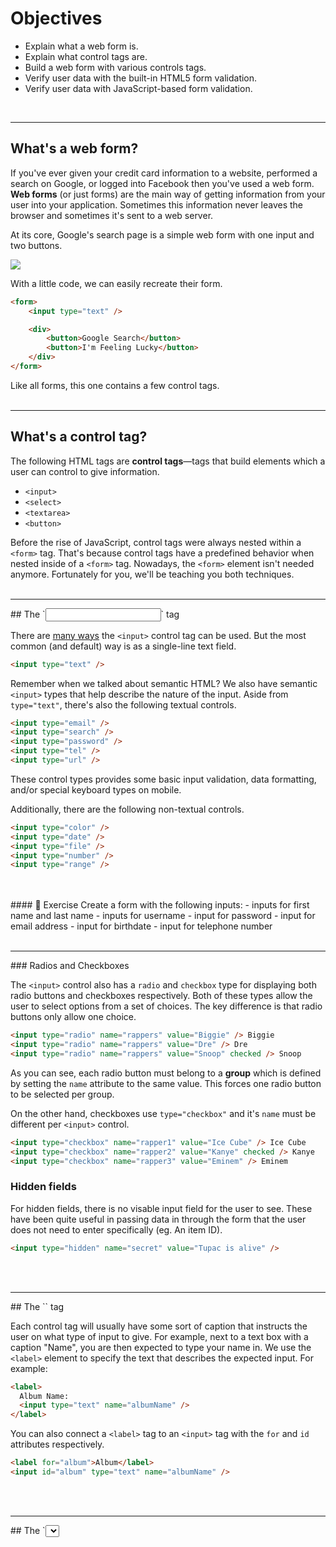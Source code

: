 # Objectives
* Explain what a web form is.
* Explain what control tags are.
* Build a web form with various controls tags.
* Verify user data with the built-in HTML5 form validation.
* Verify user data with JavaScript-based form validation.

<br>
<hr>

## What's a web form?

If you've ever given your credit card information to a website, performed a search on Google, or logged into Facebook then you've used a web form. **Web forms** (or just forms) are the main way of getting information from your user into your application. Sometimes this information never leaves the browser and sometimes it's sent to a web server.

At its core, Google's search page is a simple web form with one input and two buttons.

![](http://i.imgur.com/hcP92bJ.png)

With a little code, we can easily recreate their form.

```html
<form>
	<input type="text" />

	<div>
		<button>Google Search</button>
		<button>I'm Feeling Lucky</button>
	</div>
</form>
```

Like all forms, this one contains a few control tags.
<br>
<br>
<hr>

## What's a control tag?

The following HTML tags are **control tags**—tags that build elements which a user can control to give information.

- `<input>`
- `<select>`
- `<textarea>`
- `<button>`

Before the rise of JavaScript, control tags were always nested within a `<form>` tag. That's because control tags have a predefined behavior when nested inside of a `<form>` tag. Nowadays, the `<form>` element isn't needed anymore. Fortunately for you, we'll be teaching you both techniques.
<br>
<br>
<hr>
## The `<input>` tag

There are [many ways](https://developer.mozilla.org/en-US/docs/Web/HTML/Element/input) the `<input>` control tag can be used. But the most common (and default) way is as a single-line text field.

```html
<input type="text" />
```

Remember when we talked about semantic HTML? We also have semantic `<input>` types that help describe the nature of the input. Aside from `type="text"`, there's also the following textual controls.

```html
<input type="email" />
<input type="search" />
<input type="password" />
<input type="tel" />
<input type="url" />
```

These control types provides some basic input validation, data formatting, and/or special keyboard types on mobile.

Additionally, there are the following non-textual controls.

```html
<input type="color" />
<input type="date" />
<input type="file" />
<input type="number" />
<input type="range" />
```
<br>
<br>
#### 💪 Exercise
Create a form with the following inputs:
- inputs for first name and last name
- inputs for username
- input for password
- input for email address
- input for birthdate
- input for telephone number

<br>
<br>
<hr>
### Radios and Checkboxes

The `<input>` control also has a `radio` and `checkbox` type for displaying both radio buttons and checkboxes respectively. Both of these types allow the user to select options from a set of choices. The key difference is that radio buttons only allow one choice.

```html
<input type="radio" name="rappers" value="Biggie" /> Biggie
<input type="radio" name="rappers" value="Dre" /> Dre
<input type="radio" name="rappers" value="Snoop" checked /> Snoop
```

As you can see, each radio button must belong to a **group** which is defined by setting the `name` attribute to the same value. This forces one radio button to be selected per group.

On the other hand, checkboxes use `type="checkbox"` and it's `name` must be different per `<input>` control.

```html
<input type="checkbox" name="rapper1" value="Ice Cube" /> Ice Cube
<input type="checkbox" name="rapper2" value="Kanye" checked /> Kanye
<input type="checkbox" name="rapper3" value="Eminem" /> Eminem
```

### Hidden fields

For hidden fields, there is no visable input field for the user to see. These have been quite useful in passing data in through the form that the user does not need to enter specifically (eg. An item ID).

```html
<input type="hidden" name="secret" value="Tupac is alive" />
```
<br>
<br>
<hr>
## The `<label>` tag

Each control tag will usually have some sort of caption that instructs the user on what type of input to give. For example, next to a text box with a caption "Name", you are then expected to type your name in. We use the `<label>` element to specify the text that describes the expected input. For example:

```html
<label>
  Album Name:
  <input type="text" name="albumName" />
</label>
```

You can also connect a `<label>` tag to an `<input>` tag with the `for` and `id` attributes respectively.

```html
<label for="album">Album</label>
<input id="album" type="text" name="albumName" />
```
<br>
<br>
<hr>
## The `<select>` tag

You can create select boxes that allow the user to choose from a set of options.

```html
<!-- The second option will be initially selected. -->

<select name="vh1_show">
  <option value="basketball_wives_la">Basketball Wives LA</option>
  <option value="get_rich_or_die_tryin" selected>Get Rich or Die Tryin'</option>
  <option value="black_ink_crew">Black Ink Crew</option>
</select>
```
You also have the ability to allow users to select multiple options by using the `multiple` attribute.

```html
<!-- The second and third option will be initially selected. -->

<select name="vh1_show" multiple>
  <option value="the_jamie_foxx_show">The Jamie Foxx Show</option>
  <option value="fresh_prince_of_bel_air" selected>Fresh Prince of Bel-Air</option>
  <option value="love_and_hip_hop_atlanta">Love and Hip Hop Atlanta</option>
</select>
```
<br>
<br>
#### 💪 Exercise
Create a new survey form with the following `options` of favorite cereal, or something else of your choosing:
- Frosted Flakes
- Honey Nut Cheerios
- Cinnamon Toast Crunch

<br>
<br>
<hr>
## Buttons

We've seen plenty of buttons before, but let's dig a little bit deeper.

```html
<button name="button">Belly</button>
```

Buttons contain a `type` attribute with three options.

* `button` (default)
* `submit` (default when in a form)
* `reset`

```html
<button type="button">This an anonymous button</button>
<button type="submit">This a submit button</button>
<button type="reset">This a reset button</button>
```

<br>
<br>
#### 💪 Exercise
Add `submit` and `reset` buttons to your survey form.
<br>
<br>
<hr>
## Common Attributes

With control tags, there are a variety of attributes available. Many attributes vary by tag and some are nonstandard but highly recommended. Take a look at [MDN](https://developer.mozilla.org/en-US/docs/Web/HTML/Element/input) and let's discuss the following attributes:

- `autocapitalize`
- `autocomplete`
- `autofocus`
- `checked`
- `disabled`
- `maxlength`
- `minlength`
- `multiple`
- `name`
- `placeholder`
- `pattern`
- `required`
- `readonly`
- `size`
- `spellcheck`
- `tabindex`
- `value`

<br>
<br>
#### 💪 Exercise
Look up three of the listed common attributes on MDN. Turn to your neighbor and talk about them.
<br>
<br>
<hr>
## Materialize Forms

Let's start with the Materialize [documentation](http://materializecss.com/forms.html) on forms specifically. Materialize includes some simple ways to make your forms look awesome.
<br>
<br>
#### 💪 Exercise
Add Materialize CSS styling to your favorite cereal form.
<br>
<br>
<hr>
## HTML and JS Form Validation

<hr>
## Why?

As a web developer, you will spend just an obscene amount of time working on HTML forms. Form validation is a large part of what is project-specific, and dependent on what's called "business logic". Because it varies from project to project, what gets validated and how, according to what needs, is something that's always being tweaked, prodded and updated. 9 times out of 10 when you collect information from a user, it's going to be from a form, and you want the user to have a nice experience.

We're also validating our form input because our programs can't work without proper inputs. Writing simple programs up until this point means only one person has been using your program: you. In the future, this won't be the case- sometimes forms are confusing if you don't know how they work in advance. Your users will often make mistakes, and will often need to be corrected in an expedient way that encourages the user to continue interacting with the form.

So what do we do to ensure we get good input for our programs?
<br>
<br>
<hr>
## Form Validation

### HTML5 Validation

First, we need to make it easy for humans with good intentions to use our interface. We can use a number of HTML5 capabilities to do this, such as tabindex, input types, and patterns.
<br>
<br>
#### 💪 Exercise
Given the form below, change it to use HTML5 form validation techniques.
Make sure:

 * Email fields are `type="email"`
 * numerical fields are `type="number"`, one that makes sense
 * Required fields have the `required` attribute (with no ="true"- check the documentation)
 * Set the `tabindex` property on each form element

```html
<form>
	<label>Name (required)</label>
	<input type="text" name="name" />
	<label>Email (required)</label>
	<input type="text" name="email" />
	<label>Age (required, must be older than 13)</label>
	<input type="text" name="age" />

	<label>Number of siblings</label>
	<input type="text" name="siblings" />

	<label>Number of rooms in your house</label>
	<input type="text" name="rooms" />

	<label>Blog url</label>
	<input type="text" name="blog" />

	<label>Twitter Username</label>
	<input type="text" name="twitter" />
	<input type="submit" />
</form>

```

***Bonus*** If you know regex, use the `pattern` property to ensure users include an @ sign in front of their twitter username.
<br>
<br>
<hr>
### What will HTML5 do?

When an element is invalid, two things occur:

* The element will now match a special CSS pseudo-class called :invalid. This allows you to stylize your invalid elements. Similarly, valid elements match the :valid pseudo-class.
* The browser will try to block the user from submitting the form.

<br>
<br>
<hr>
## JS Validation

Now that we've done some validation with HTML5, it's time to use JS to finish up the job.

### Accessing values

There are a number of validation libraries that we can use, that will allow us to validate our forms using code someone else has written. Rather than doing that, however, we need to understand how these libraries go about doing what they do, which we'll do by doing some implementation.

First, let's look at how to go about getting the values of the form:

**Get the value of an `input` element**

Given: `<input type="phone" name="phone" id="phone" />`

```javascript
var phoneValue = document.getElementById("phone").value;
```

Using either of these techniques, we can access the current value of any `input` element. This also works for `textarea` elements.

Take a look at the code below for how to access other kinds of form input through the DOM.

```javascript
var form = document.querySelector('#some-form');
var input = document.querySelector('#some-input');

document.forms;           // Get all forms on a page
form.elements;            // Get all form elements
input.type.toLowerCase(); // Get input type (radio, checkbox, text, etc.)
input.value;              // Get input value
input.name;               // Get input name
input.checked;            // Get the checked status of a checkbox or radio button
input.disabled;           // Get input disabled status
```

[source: gomakestuff](http://gomakethings.com/ditching-jquery/#working-with-forms)

<br>
<br>
#### 💪 Exercise
Load your favorite cereal form in the browser. Use JavaScript to access the different form inputs in the browser console.
<br>
<br>
<hr>
### When to access values

Now that we know how to access values, we need to know when to access them. If we were to use the above code when the page loads, we would only see blank or placeholder values. Why? Because we need to wait to check these until the user tries to submit the form, or until the user is done filling out the field.

**`submit` event**  

In order to check the form when the user hits the "I'm finished filling out this form button", we need to listen for the `submit` action on the form. *Remember, we need to select the form, not the submit button.* This is for when you want to validate the entire form at once.

```javascript
var myForm = document.getElementById('myForm');
myForm.addEventListener('submit', function () {
	// do entire form validation here
});
```
<br>
<br>
**`blur` event**  

If we want to check a field as soon as a user is done typing, we can listen to the `blur` event. The blur event fires as soon as a field loses focus.

```javascript
var myForm = document.getElementById('myForm');
myForm.addEventListener('blur', function () {
	// do single input validation here
});
```
<br>
<br>
#### 💪 Exercise
Create a text input that changes from a white background color to another color when it loses focus. The new color should be based on the following conditions:
- The background turns green when the input box loses focus and has text inside
- The background turns red when the input box loses focus and does not have text inside

<br>
<br>
<hr>
#### What do I do if there's an error?

A typical pattern is to display either next to the incorrectly filled out element, or a the top of the form, a new DOM element that lists the error in question. Try to be descriptive, tell the user what they did wrong- did they miss filling out the field, or did they just forget to put dashes in their phone number?

When you bind an event handler to something that has a _default action_, the handler will fire and then the default action will happen. A default action is something like a form's submission to the location that's in the action property, or the navigation that happens when you click a link. In order to render errors, you have to stop the default action. One way is to use `event.preventDefault();`, but simply calling `return false` from within a jQuery event handler will stop the default event from occuring.
<br>
<br>
```javascript
var myForm = document.getElementById('myForm');
myForm.addEventListener('submit', function(event) {
  if (some_error_condition) {
    var errDiv = document.createElement('div');

    errDiv.className = 'error';
    errDiv.textContent = 'Please fix your phone number';
    myForm.appendChild(errDiv);

    event.preventDefault(); 			// This tells the submission not to happen
  }
});
```
<br>
<br>
#### 💪 Exercise
1. Deliberately make an error occur in your favorite cereal form and have it create a red border around your form.
1. Create a `submit`-triggered event listener that prints the values of the inputs of your completed favorite cereal form. In other words, when you press the `submit` button, the console prints a string-based summary of the completed form:
'My name is Jack Sprat. My phone number is 555-555-5555'... and so on.

<hr>
## Displaying Validation with Materialize

The [dialogs](http://materializecss.com/dialogs.html) documentation page offers many helpful tools to help you properly display validation errors.
<br>
<br>
#### 💪 Exercise
Answer the following questions on your own and then turn to a neighbor and come to an agreement on answers.

* Why do we need to do form validation inside an event listener?
* What is a better experience for the user- using the `required` attribute, or using JS to ensure all required fields are checked?
* Why might browser validation not be enough?
* What would happen if someone used console Javascript to submit their form, bypassing your validation?

<br>
<br>
<hr>
### 📖 Homework

There are more challenges in [this repository](https://github.com/gSchool/html-forms) where you can experiment with the basic control tags. Knowing what types of inputs are available is essential to designing a form that is simple and easy to use. When you encounter a new type ask yourself "what would I use this for?"
<br>
[Galvanize Delivers (the form section)](https://github.com/gSchool/galvanize-delivers/)
<br>
#### 📚 Resources

- https://developer.mozilla.org/en-US/docs/Web/Guide/HTML/Forms/My_first_HTML_form
- https://developer.mozilla.org/en-US/docs/Web/Guide/HTML/Forms
- https://developer.mozilla.org/en-US/docs/Web/HTML/Element/Input
- http://diveintohtml5.info/forms.html
- http://www.wufoo.com/html5/
